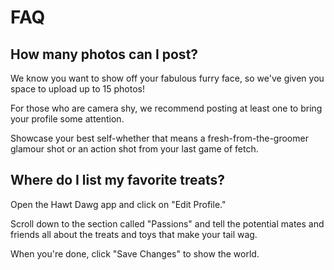 # FAQ

## How many photos can I post?

We know you want to show off your fabulous furry face, so we've given you space to upload up to 15 photos!

For those who are camera shy, we recommend posting at least one to bring your profile some attention.

Showcase your best self-whether that means a fresh-from-the-groomer glamour shot or an action shot from your last game of fetch.

## Where do I list my favorite treats?

Open the Hawt Dawg app and click on "Edit Profile."

Scroll down to the section called "Passions" and tell the potential mates and friends all about the treats and toys that make your tail wag.

When you're done, click "Save Changes" to show the world.
